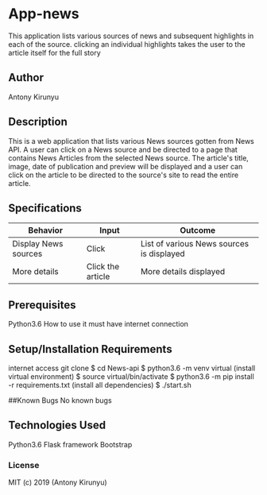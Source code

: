 # App-news
This application lists various sources of news and subsequent highlights in each of the source. clicking an individual highlights takes the user to the article itself for the full story

## Author
Antony Kirunyu

## Description
This is a web application that lists various News sources gotten from News API. A user can click on a News source and be directed to a page that contains News Articles from the selected News source. The article's title, image, date of publication and preview will be displayed and a user can click on the article to be directed to the source's site to read the entire article.

## Specifications
|Behavior|	Input	|Outcome|
|---------|----------|--------|
|Display News sources	|Click	|List of various News sources is displayed|
|More details| Click the article| More details displayed|


## Prerequisites
Python3.6
How to use it
must have internet connection

## Setup/Installation Requirements
internet access
git clone 
$ cd News-api
$ python3.6 -m venv virtual (install virtual environment)
$ source virtual/bin/activate
$ python3.6 -m pip install -r requirements.txt (install all dependencies)
$ ./start.sh

##Known Bugs
No known bugs

## Technologies Used
Python3.6
Flask framework
Bootstrap

### License
MIT (c) 2019 (Antony Kirunyu)